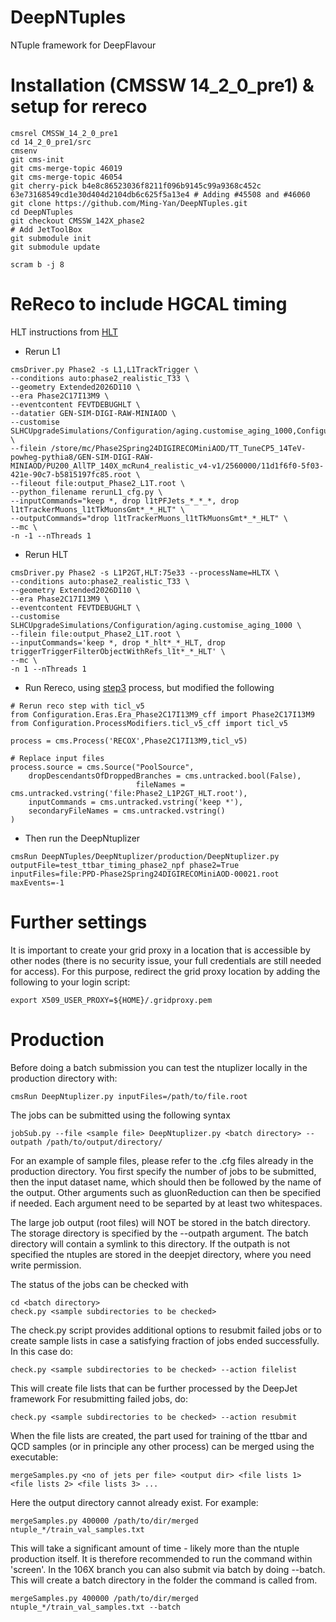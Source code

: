 # DeepNTuples
NTuple framework for DeepFlavour


Installation (CMSSW 14_2_0_pre1) & setup for rereco
============

```
cmsrel CMSSW_14_2_0_pre1
cd 14_2_0_pre1/src
cmsenv
git cms-init
git cms-merge-topic 46019
git cms-merge-topic 46054
git cherry-pick b4e8c86523036f8211f096b9145c99a9368c452c 63e73168549cd1e30d404d2104db6c625f5a13e4 # Adding #45508 and #46060
git clone https://github.com/Ming-Yan/DeepNTuples.git
cd DeepNTuples
git checkout CMSSW_142X_phase2
# Add JetToolBox
git submodule init
git submodule update

scram b -j 8
```

ReReco to include HGCAL timing
========
HLT instructions from [HLT](https://cmshltupgrade.docs.cern.ch/RunningInstructions/#to-run-on-the-spring24-samples-use-cmssw_14_2_0_pre1-or-later)
- Rerun L1 

```
cmsDriver.py Phase2 -s L1,L1TrackTrigger \
--conditions auto:phase2_realistic_T33 \
--geometry Extended2026D110 \
--era Phase2C17I13M9 \
--eventcontent FEVTDEBUGHLT \
--datatier GEN-SIM-DIGI-RAW-MINIAOD \
--customise SLHCUpgradeSimulations/Configuration/aging.customise_aging_1000,Configuration/DataProcessing/Utils.addMonitoring,L1Trigger/Configuration/customisePhase2FEVTDEBUGHLT.customisePhase2FEVTDEBUGHLT,L1Trigger/Configuration/customisePhase2TTOn110.customisePhase2TTOn110 \
--filein /store/mc/Phase2Spring24DIGIRECOMiniAOD/TT_TuneCP5_14TeV-powheg-pythia8/GEN-SIM-DIGI-RAW-MINIAOD/PU200_AllTP_140X_mcRun4_realistic_v4-v1/2560000/11d1f6f0-5f03-421e-90c7-b5815197fc85.root \
--fileout file:output_Phase2_L1T.root \
--python_filename rerunL1_cfg.py \
--inputCommands="keep *, drop l1tPFJets_*_*_*, drop l1tTrackerMuons_l1tTkMuonsGmt*_*_HLT" \
--outputCommands="drop l1tTrackerMuons_l1tTkMuonsGmt*_*_HLT" \
--mc \
-n -1 --nThreads 1
```

- Rerun HLT
```
cmsDriver.py Phase2 -s L1P2GT,HLT:75e33 --processName=HLTX \
--conditions auto:phase2_realistic_T33 \
--geometry Extended2026D110 \
--era Phase2C17I13M9 \
--eventcontent FEVTDEBUGHLT \
--customise SLHCUpgradeSimulations/Configuration/aging.customise_aging_1000 \
--filein file:output_Phase2_L1T.root \
--inputCommands='keep *, drop *_hlt*_*_HLT, drop triggerTriggerFilterObjectWithRefs_l1t*_*_HLT' \
--mc \
-n 1 --nThreads 1

```
- Run Rereco, using [step3](https://cmsweb.cern.ch/couchdb/reqmgr_config_cache/c6c8107a92728c9d3c7d4e36f2560c01/configFile) process, but modified the following

```
# Rerun reco step with ticl_v5
from Configuration.Eras.Era_Phase2C17I13M9_cff import Phase2C17I13M9
from Configuration.ProcessModifiers.ticl_v5_cff import ticl_v5

process = cms.Process('RECOX',Phase2C17I13M9,ticl_v5)

# Replace input files
process.source = cms.Source("PoolSource",
    dropDescendantsOfDroppedBranches = cms.untracked.bool(False),
                            fileNames = cms.untracked.vstring('file:Phase2_L1P2GT_HLT.root'),
    inputCommands = cms.untracked.vstring('keep *'),
    secondaryFileNames = cms.untracked.vstring()
)

```

- Then run the DeepNtuplizer

```
cmsRun DeepNTuples/DeepNtuplizer/production/DeepNtuplizer.py outputFile=test_ttbar_timing_phase2_npf phase2=True inputFiles=file:PPD-Phase2Spring24DIGIRECOMiniAOD-00021.root maxEvents=-1
```

Further settings
============

It is important to create your grid proxy in a location that is accessible by other nodes (there is no security issue, your full credentials are still needed for access). For this purpose, redirect the grid proxy location by adding the following to your login script:

```
export X509_USER_PROXY=${HOME}/.gridproxy.pem
```




Production
==========

Before doing a batch submission you can test the ntuplizer locally in the production directory with:
```
cmsRun DeepNtuplizer.py inputFiles=/path/to/file.root
```
The jobs can be submitted using the following syntax
```
jobSub.py --file <sample file> DeepNtuplizer.py <batch directory> --outpath /path/to/output/directory/
```
For an example of sample files, please refer to the .cfg files already in the production directory. You first specify the number of jobs to be submitted, then the input dataset name, which should then be followed by the name of the output. Other arguments such as gluonReduction can then be specified if needed. Each argument need to be separted by at least two whitespaces.
 
The large job output (root files) will NOT be stored in the batch directory. The storage directory is specified by the --outpath argument. The batch directory will contain a symlink to this directory. If the outpath is not specified the ntuples are stored in the deepjet directory, where you need write permission.

The status of the jobs can be checked with
```
cd <batch directory>
check.py <sample subdirectories to be checked>
```

The check.py script provides additional options to resubmit failed jobs or to create sample lists in case a satisfying fraction of jobs ended successfully. 
In this case do:
```
check.py <sample subdirectories to be checked> --action filelist
```
This will create file lists that can be further processed by the DeepJet framework
For resubmitting failed jobs, do:
```
check.py <sample subdirectories to be checked> --action resubmit
```

When the file lists are created, the part used for training of the ttbar and QCD samples (or in principle any other process) can be merged using the executable:
```
mergeSamples.py <no of jets per file> <output dir> <file lists 1> <file lists 2> <file lists 3> ...
```
Here the output directory cannot already exist. For example:
```
mergeSamples.py 400000 /path/to/dir/merged ntuple_*/train_val_samples.txt
```
This will take a significant amount of time - likely more than the ntuple production itself. It is therefore recommended to run the command within 'screen'. In the 106X branch you can also submit via batch by doing --batch. This will create a batch directory in the folder the command is called from.

```
mergeSamples.py 400000 /path/to/dir/merged ntuple_*/train_val_samples.txt --batch
```
